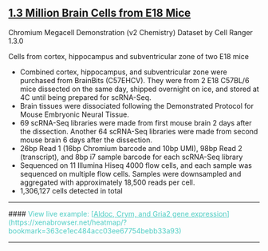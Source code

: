 ## [1.3 Million Brain Cells from E18 Mice](https://support.10xgenomics.com/single-cell/datasets/1M_neurons)
Chromium Megacell Demonstration (v2 Chemistry) Dataset by Cell Ranger 1.3.0

Cells from cortex, hippocampus and subventricular zone of two E18 mice


* Combined cortex, hippocampus, and subventricular zone were purchased from BrainBits (C57EHCV). They were from 2 E18 C57BL/6 mice dissected on the same day, shipped overnight on ice, and stored at 4C until being prepared for scRNA-Seq.
* Brain tissues were dissociated following the Demonstrated Protocol for Mouse Embryonic Neural Tissue.
* 69 scRNA-Seq libraries were made from first mouse brain 2 days after the dissection. Another 64 scRNA-Seq libraries were made from second mouse brain 6 days after the dissection.
* 26bp Read 1 (16bp Chromium barcode and 10bp UMI), 98bp Read 2 (transcript), and 8bp i7 sample barcode for each scRNA-Seq library
* Sequenced on 11 Illumina Hiseq 4000 flow cells, and each sample was sequenced on multiple flow cells. Samples were downsampled and aggregated with approximately 18,500 reads per cell.
* 1,306,127 cells detected in total

<hr>
#### <span style="color:#4ecdc4">View live example: [<span style="color:#4ecdc4"><u>Aldoc, Crym, and Gria2 gene expression</u></span>](https://xenabrowser.net/heatmap/?bookmark=363ce1ec484acc03ee67754bebb33a93)</span>
<hr>
